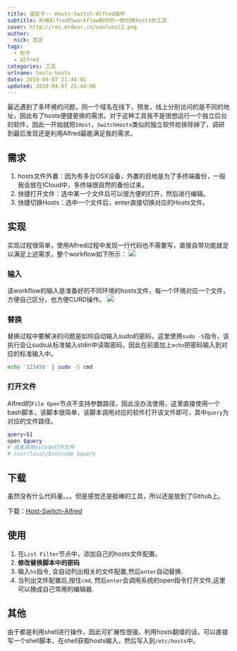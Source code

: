 ```yaml
---
title: 造轮子-- Hosts-Switch-Alfred插件
subtitle: 利用Alfred的workflow制作的一款切换hosts的工具
cover: http://res.mrdear.cn/zaolunzi2.png
author: 
  nick: 屈定
tags:
  - 轮子
  - Alfred
categories: 工具
urlname: tools-hosts
date: 2019-04-07 21:44:01
updated: 2019-04-07 21:44:06
---
```


最近遇到了多环境的问题，同一个域名在线下，预发，线上分别访问的是不同的地址，因此有了hosts便捷更换的需求。对于这种工具我不是很想运行一个独立后台的软件，因此一开始就把`IHost`，`SwitchHosts`类似的独立软件给排除掉了，调研到最后发现还是利用Alfred最能满足我的需求。

## 需求
1. hosts文件外置：因为有多台OSX设备，外置的目地是为了多终端备份，一般我会放在ICloud中，多终端很自然的备份过来。
2. 快捷打开文件：选中某一个文件后可以很方便的打开，然后进行编辑。
3. 快捷切换Hosts：选中一个文件后，enter直接切换对应的Hosts文件。

## 实现
实现过程很简单，使用Alfred过程中发现一行代码也不需要写，直接自带功能就足以满足上述需求，整个workflow如下所示：
![](http://res.mrdear.cn/1554645326.png)

### 输入
该workflow的输入是准备好的不同环境的hosts文件，每一个环境对应一个文件，方便自己区分，也方便CURD操作。
![](http://res.mrdear.cn/1554645307.png)

### 替换
替换过程中要解决的问题是如何自动输入sudo的密码，这里使用`sudo -S`指令，该执行会让sudo从标准输入stdin中读取密码，因此在前面加上`echo`把密码输入到对应的标准输入中。
```sh
echo '123456' | sudo -S cmd
```
### 打开文件
Alfred的`File Open`节点不支持参数路径，因此没办法使用，这里直接使用一个bash脚本，该脚本很简单，该脚本调用对应的软件打开该文件即可，其中`query`为对应的文件路径。
```sh
query=$1
open $query
# 或者调用vscode打开文件
# /usr/local/bin/code $query  
```

## 下载
虽然没有什么代码量。。。但是感觉还是挺棒的工具，所以还是放到了Github上。

下载：[Host-Switch-Alfred](https://github.com/work-helper/Host-Switch-Alfred)

## 使用
1. 在`List Filter`节点中，添加自己的hosts文件配置。
2. **修改替换脚本中的密码**
3. 输入`hs`指令, 会自动列出相关的文件配置,然后`enter`自动替换.
4. 当列出文件配置后,按住`cmd`, 然后`enter`会调用系统的open指令打开文件,这里可以换成自己常用的编辑器.

## 其他
由于都是利用shell进行操作，因此可扩展性很强，利用hosts翻墙的话，可以直接写一个shell脚本，在shell获取hosts输入，然后写入到`/etc/hosts`中。